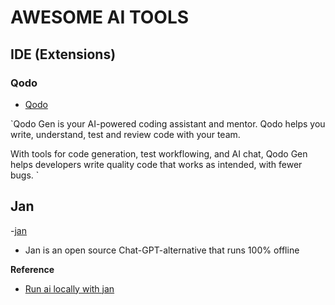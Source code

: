 # AWESOME AI TOOLS

## IDE (Extensions)

### Qodo

- [Qodo](https://app.qodo.ai/)

`Qodo Gen is your AI-powered coding assistant and mentor. Qodo helps you write, understand, test and review code with your team.

With tools for code generation, test workflowing, and AI chat, Qodo Gen helps developers write quality code that works as intended, with fewer bugs.
`

## Jan 

-[jan](https://jan.ai/)

- Jan is an open source Chat-GPT-alternative that runs 100% offline










**Reference**
- [Run ai locally with jan](https://x.com/jandotai/status/1884870577359610312?s=46&t=ulYQEDJ7GQSP3RJjsg3CJw)